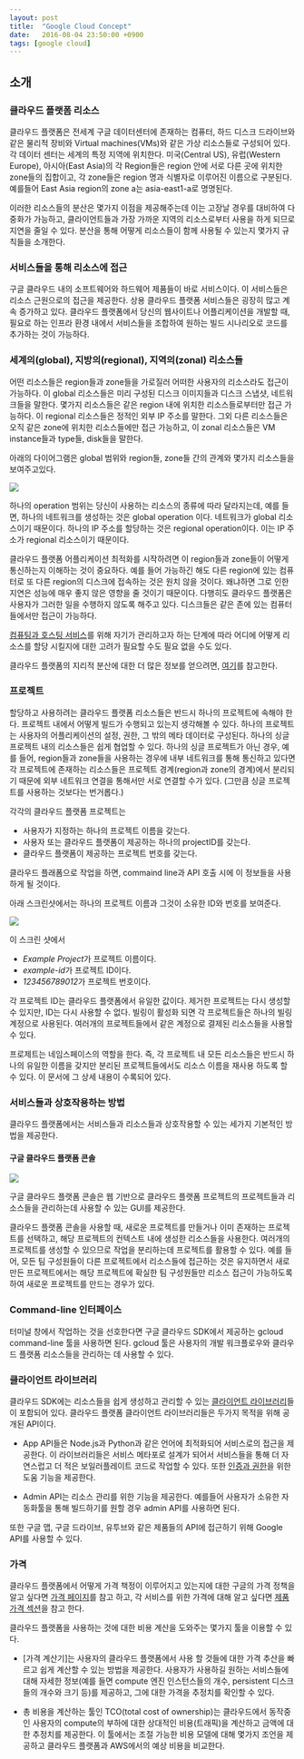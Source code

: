 ```yaml
---
layout: post
title:  "Google Cloud Concept"
date:   2016-08-04 23:50:00 +0900
tags: [google cloud]
---
```


## 소개

### 클라우드 플랫폼 리소스

클라우드 플랫폼은 전세계 구글 데이터센터에 존재하는 컴퓨터, 하드 디스크 드라이브와 같은 물리적 장비와 Virtual machines(VMs)와 같은 가상 리소스들로 구성되어 있다. 각 데이터 센터는 세계의 특정 지역에 위치한다. 미국(Central US), 유럽(Western Europe), 아시아(East Asia)의 각 Region들은 region 안에 서로 다른 곳에 위치한 zone들의 집합이고, 각 zone들은 region 명과 식별자로 이루어진 이름으로 구분된다. 예를들어 East Asia region의 zone a는 asia-east1-a로 명명된다.

이러한 리소스들의 분산은 몇가지 이점을 제공해주는데 이는 고장날 경우를 대비하여 다중화가 가능하고, 클라이언트들과 가장 가까운 지역의 리소스로부터 사용을 하게 되므로 지연을 줄일 수 있다. 분산을 통해 어떻게 리소스들이 함께 사용될 수 있는지 몇가지 규칙들을 소개한다.

### 서비스들을 통해 리소스에 접근

구글 클라우드 내의 소프트웨어와 하드웨어 제품들이 바로 서비스이다. 이 서비스들은 리소스 근원으로의 접근을 제공한다. 상용 클라우드 플랫폼 서비스들은 굉장히 많고 계속 증가하고 있다. 클라우드 플랫폼에서 당신의 웹사이트나 어플리케이션을 개발할 때, 필요로 하는 인프라 환경 내에서 서비스들을 조합하여 원하는 빌드 시나리오로 코드를 추가하는 것이 가능하다.

### 세계의(global), 지방의(regional), 지역의(zonal) 리소스들

어떤 리소스들은 region들과 zone들을 가로질러 어떠한 사용자의 리소스라도 접근이 가능하다. 이 global 리소스들은 미리 구성된 디스크 이미지들과 디스크 스냅샷, 네트워크들을 말한다. 몇가지 리소스들은 같은 region 내에 위치한 리소스들로부터만 접근 가능하다. 이 regional 리소스들은 정적인 외부 IP 주소를 말한다. 그외 다른 리소스들은 오직 같은 zone에 위치한 리소스들에만 접근 가능하고, 이 zonal 리소스들은 VM instance들과 type들, disk들을 말한다.

아래의 다이어그램은 global 범위와 region들, zone들 간의 관계와 몇가지 리소스들을 보여주고있다.

![](http://yonghochoi.github.io/images/google-cloud/regions-zones.png)

하나의 operation 범위는 당신이 사용하는 리소스의 종류에 따라 달라지는데, 예를 들면, 하나의 네트워크를 생성하는 것은 global operation 이다. 네트워크가 global 리소스이기 때문이다. 하나의 IP 주소를 할당하는 것은 regional operation이다. 이는 IP 주소가 regional 리소스이기 때문이다.

클라우드 플랫폼 어플리케이션 최적화를 시작하려면 이 region들과 zone들이 어떻게 통신하는지 이해하는 것이 중요하다. 예를 들어 가능하긴 해도 다른 region에 있는 컴퓨터로 또 다른 region의 디스크에 접속하는 것은 원치 않을 것이다. 왜냐하면 그로 인한 지연은 성능에 매우 좋지 않은 영향을 줄 것이기 때문이다. 다행히도 클라우드 플랫폼은 사용자가 그러한 일을 수행하지 않도록 해주고 있다. 디스크들은 같은 존에 있는 컴퓨터들에서만 접근이 가능하다.

[컴퓨팅과 호스팅 서비스]를 위해 자기가 관리하고자 하는 단계에 따라 어디에 어떻게 리소스를 할당 시킬지에 대한 고려가 필요할 수도 필요 없을 수도 있다.

클라우드 플랫폼의 지리적 분산에 대한 더 많은 정보를 얻으려면, [여기]를 참고한다.

### 프로젝트

할당하고 사용하려는 클라우드 플랫폼 리소스들은 반드시 하나의 프로젝트에 속해야 한다. 프로젝트 내에서 어떻게 빌드가 수행되고 있는지 생각해볼 수 있다. 하나의 프로젝트는 사용자의 어플리케이션의 설정, 권한, 그 밖의 메타 데이터로 구성된다. 하나의 싱글 프로젝트 내의 리소스들은 쉽게 협업할 수 있다. 하나의 싱글 프로젝트가 아닌 경우, 예를 들어, region들과 zone들을 사용하는 경우에 내부 네트워크를 통해 통신하고 있다면 각 프로젝트에 존재하는 리소스들은 프로젝트 경계(region과 zone의 경계)에서 분리되기 때문에 외부 네트워크 연결을 통해서만 서로 연결할 수가 있다. (그만큼 싱글 프로젝트를 사용하는 것보다는 번거롭다.)

각각의 클라우드 플랫폼 프로젝트는

* 사용자가 지정하는 하나의 프로젝트 이름을 갖는다.
* 사용자 또는 클라우드 플랫폼이 제공하는 하나의 projectID를 갖는다.
* 클라우드 플랫폼이 제공하는 프로젝트 번호를 갖는다.

클라우드 플래폼으로 작업을 하면, commaind line과 API 호출 시에 이 정보들을 사용하게 될 것이다.

아래 스크린샷에서는 하나의 프로젝트 이름과 그것이 소유한 ID와 번호를 보여준다.

![](http://yonghochoi.github.io/images/google-cloud/console-ids.png)

이 스크린 샷에서

* *Example Project*가 프로젝트 이름이다.
* *example-id*가 프로젝트 ID이다.
* *123456789012*가 프로젝트 번호이다.

각 프로젝트 ID는 클라우드 플랫폼에서 유일한 값이다. 제거한 프로젝트는 다시 생성할 수 있지만, ID는 다시 사용할 수 없다. 빌링이 활성화 되면 각 프로젝트들은 하나의 빌링 계정으로 사용된다. 여러개의 프로젝트들에서 같은 계정으로 결제된 리소스들을 사용할 수 있다.

프로제트는 네임스페이스의 역할을 한다. 즉, 각 프로젝트 내 모든 리소스들은 반드시 하나의 유일한 이름을 갖지만 분리된 프로젝트들에서도 리소스 이름을 재사용 하도록 할 수 있다. 이 문서에 그 상세 내용이 수록되어 있다.

### 서비스들과 상호작용하는 방법

클라우드 플랫폼에서는 서비스들과 리소스들과 상호작용할 수 있는 세가지 기본적인 방법을 제공한다.

#### 구글 클라우드 플랫폼 콘솔

![](http://yonghochoi.github.io/images/google-cloud/console.png)

구글 클라우드 플랫폼 콘솔은 웹 기반으로 클라우드 플랫폼 프로젝트의 프로젝트들과 리소스들을 관리하는데 사용할 수 있는 GUI를 제공한다.

클라우드 플랫폼 콘솔을 사용할 때, 새로운 프로젝트를 만들거나 이미 존재하는 프로젝트를 선택하고, 해당 프로젝트의 컨텍스트 내에 생성한 리소스들을 사용한다. 여러개의 프로젝트를 생성할 수 있으므로 작업을 분리하는데 프로젝트를 활용할 수 있다. 예를 들어, 모든 팀 구성원들이 다른 프로젝트에서 리소스들에 접근하는 것은 유지하면서 새로 만든 프로젝트에서는 해당 프로젝트에 확실한 팀 구성원들만 리소스 접근이 가능하도록 하여 새로운 프로젝트를 만드는 경우가 있다.

### Command-line 인터페이스

터미널 창에서 작업하는 것을 선호한다면 구글 클라우드 SDK에서 제공하는 gcloud command-line 툴을 사용하면 된다. gcloud 툴은 사용자의 개발 워크플로우와 클라우드 플랫폼 리소스들을 관리하는 데 사용할 수 있다.

### 클라이언트 라이브러리

클라우드 SDK에는 리소스들을 쉽게 생성하고 관리할 수 있는 [클라이언트 라이브러리]들이 포함되어 있다. 클라우드 플랫폼 클라이언트 라이브러리들은 두가지 목적을 위해 공개된 API이다.

* App API들은 Node.js과 Python과 같은 언어에 최적화되어 서비스로의 접근을 제공한다. 이 라이브러리들은 서비스 메타포로 설계가 되어서 서비스들을 통해 더 자연스럽고 더 적은 보일러플레이트 코드로 작업할 수 있다. 또한 [인증과 권한]을 위한 도움 기능을 제공한다.

* Admin API는 리소스 관리를 위한 기능을 제공한다. 예를들어 사용자가 소유한 자동화툴을 통해 빌드하기를 원할 경우 admin API를 사용하면 된다.

또한 구글 맵, 구글 드라이브, 유투브와 같은 제품들의 API에 접근하기 위해 Google API를 사용할 수 있다.

### 가격

클라우드 플랫폼에서 어떻게 가격 책정이 이루어지고 있는지에 대한 구글의 가격 정책을 알고 싶다면 [가격 페이지]를 참고 하고, 각 서비스를 위한 가격에 대해 알고 싶다면 [제품 가격 섹션]을 참고 한다.

클라우드 플랫폼을 사용하는 것에 대한 비용 계산을 도와주는 몇가지 툴을 이용할 수 있다.

* [가격 계산기]는 사용자의 클라우드 플랫폼에서 사용 할 것들에 대한 가격 추산을 빠르고 쉽게 계산할 수 있는 방법을 제공한다. 사용자가 사용하길 원하는 서비스들에 대해 자세한 정보(예를 들면 compute 엔진 인스턴스들의 개수, persistent 디스크들의 개수와 크기 등)를 제공하고, 그에 대한 가격을 추정치를 확인할 수 있다.

* 총 비용을 계산하는 툴인 TCO(total cost of ownership)는 클라우드에서 동작중인 사용자의 compute의 부하에 대한 상대적인 비용(트래픽)을 계산하고 금액에 대한 추정치를 제공한다. 이 툴에서는 조절 가능한 비용 모델에 대해 몇가지 조언을 제공하고 클라우드 플랫폼과 AWS에서의 예상 비용을 비교한다.

[컴퓨팅과 호스팅 서비스]: https://cloud.google.com/docs/overview/cloud-platform-services#computing-hosting
[여기]: https://cloud.google.com/docs/geography-and-regions
[클라이언트 라이브러리]: https://cloud.google.com/sdk/cloud-client-libraries
[인증과 권한]: https://cloud.google.com/docs/authentication
[가격 페이지]: https://cloud.google.com/pricing/#principles
[제품 가격 섹션]: https://cloud.google.com/pricing/#pricing
